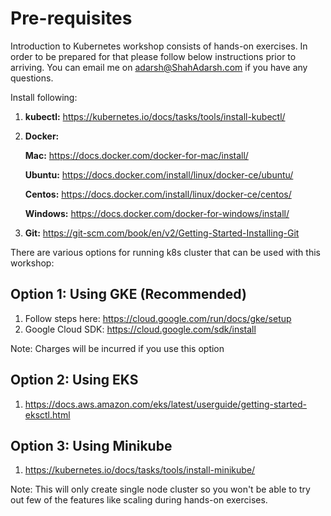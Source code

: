 # Pre-requisites

Introduction to Kubernetes workshop consists of hands-on exercises. In order to be prepared for that please follow below instructions prior to arriving. You can email me on adarsh@ShahAdarsh.com if you have any questions. 

Install following:
1. **kubectl:** https://kubernetes.io/docs/tasks/tools/install-kubectl/
2. **Docker:**
    
    **Mac:** https://docs.docker.com/docker-for-mac/install/
    
    **Ubuntu:** https://docs.docker.com/install/linux/docker-ce/ubuntu/
    
    **Centos:** https://docs.docker.com/install/linux/docker-ce/centos/
    
    **Windows:** https://docs.docker.com/docker-for-windows/install/
3. **Git:** https://git-scm.com/book/en/v2/Getting-Started-Installing-Git

There are various options for running k8s cluster that can be used with this workshop:

## Option 1: Using GKE (Recommended)
1. Follow steps here: https://cloud.google.com/run/docs/gke/setup
2. Google Cloud SDK: https://cloud.google.com/sdk/install

Note: Charges will be incurred if you use this option

## Option 2: Using EKS
1. https://docs.aws.amazon.com/eks/latest/userguide/getting-started-eksctl.html

## Option 3: Using Minikube
1. https://kubernetes.io/docs/tasks/tools/install-minikube/

Note: This will only create single node cluster so you won't be able to try out few of the features like scaling during hands-on exercises.
